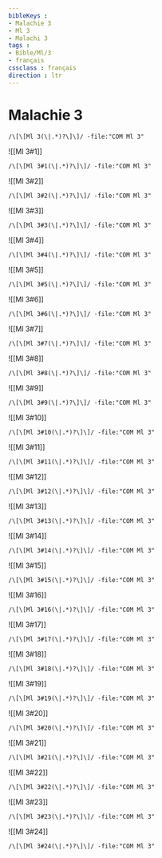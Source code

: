 ```yaml
---
bibleKeys : 
- Malachie 3
- Ml 3
- Malachi 3
tags : 
- Bible/Ml/3
- français
cssclass : français
direction : ltr
---
```


# Malachie 3

```query
/\[\[Ml 3(\|.*)?\]\]/ -file:"COM Ml 3"
```



![[Ml 3#1]]

```query
/\[\[Ml 3#1(\|.*)?\]\]/ -file:"COM Ml 3"
```

![[Ml 3#2]]

```query
/\[\[Ml 3#2(\|.*)?\]\]/ -file:"COM Ml 3"
```

![[Ml 3#3]]

```query
/\[\[Ml 3#3(\|.*)?\]\]/ -file:"COM Ml 3"
```

![[Ml 3#4]]

```query
/\[\[Ml 3#4(\|.*)?\]\]/ -file:"COM Ml 3"
```

![[Ml 3#5]]

```query
/\[\[Ml 3#5(\|.*)?\]\]/ -file:"COM Ml 3"
```

![[Ml 3#6]]

```query
/\[\[Ml 3#6(\|.*)?\]\]/ -file:"COM Ml 3"
```

![[Ml 3#7]]

```query
/\[\[Ml 3#7(\|.*)?\]\]/ -file:"COM Ml 3"
```

![[Ml 3#8]]

```query
/\[\[Ml 3#8(\|.*)?\]\]/ -file:"COM Ml 3"
```

![[Ml 3#9]]

```query
/\[\[Ml 3#9(\|.*)?\]\]/ -file:"COM Ml 3"
```

![[Ml 3#10]]

```query
/\[\[Ml 3#10(\|.*)?\]\]/ -file:"COM Ml 3"
```

![[Ml 3#11]]

```query
/\[\[Ml 3#11(\|.*)?\]\]/ -file:"COM Ml 3"
```

![[Ml 3#12]]

```query
/\[\[Ml 3#12(\|.*)?\]\]/ -file:"COM Ml 3"
```

![[Ml 3#13]]

```query
/\[\[Ml 3#13(\|.*)?\]\]/ -file:"COM Ml 3"
```

![[Ml 3#14]]

```query
/\[\[Ml 3#14(\|.*)?\]\]/ -file:"COM Ml 3"
```

![[Ml 3#15]]

```query
/\[\[Ml 3#15(\|.*)?\]\]/ -file:"COM Ml 3"
```

![[Ml 3#16]]

```query
/\[\[Ml 3#16(\|.*)?\]\]/ -file:"COM Ml 3"
```

![[Ml 3#17]]

```query
/\[\[Ml 3#17(\|.*)?\]\]/ -file:"COM Ml 3"
```

![[Ml 3#18]]

```query
/\[\[Ml 3#18(\|.*)?\]\]/ -file:"COM Ml 3"
```

![[Ml 3#19]]

```query
/\[\[Ml 3#19(\|.*)?\]\]/ -file:"COM Ml 3"
```

![[Ml 3#20]]

```query
/\[\[Ml 3#20(\|.*)?\]\]/ -file:"COM Ml 3"
```

![[Ml 3#21]]

```query
/\[\[Ml 3#21(\|.*)?\]\]/ -file:"COM Ml 3"
```

![[Ml 3#22]]

```query
/\[\[Ml 3#22(\|.*)?\]\]/ -file:"COM Ml 3"
```

![[Ml 3#23]]

```query
/\[\[Ml 3#23(\|.*)?\]\]/ -file:"COM Ml 3"
```

![[Ml 3#24]]

```query
/\[\[Ml 3#24(\|.*)?\]\]/ -file:"COM Ml 3"
```


